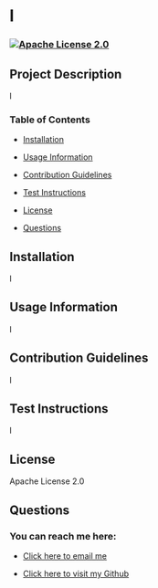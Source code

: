 # l

  ### [![Apache License 2.0](https://img.shields.io/badge/License-Apache_2.0-blue.svg)](https://opensource.org/licenses/Apache-2.0)

## Project Description

l

### Table of Contents

 - [Installation](#installation)

 - [Usage Information](#usage-information)

 - [Contribution Guidelines](#contribution-guidelines)

 - [Test Instructions](#test-instructions)

 - [License](#license)

 - [Questions](#questions)

## Installation

l

## Usage Information

l

## Contribution Guidelines

l

## Test Instructions

l

## License

Apache License 2.0

## Questions


### You can reach me here:

 - [Click here to email me](mailto:no@no.com)

 - [Click here to visit my Github](https://github.com/user)
